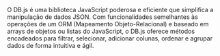O DB.js é uma biblioteca JavaScript poderosa e eficiente que simplifica a manipulação de dados JSON. Com funcionalidades semelhantes às operações de um ORM (Mapeamento Objeto-Relacional) e baseado em arrays de objetos ou listas do JavaScript, o DB.js oferece métodos encadeados para filtrar, selecionar, adicionar colunas, ordenar e agrupar dados de forma intuitiva e ágil.

